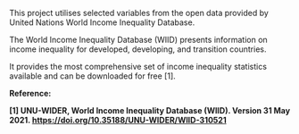 This project utilises selected variables from the open data provided by United Nations World Income Inequality Database.
 
 The World Income Inequality Database (WIID) presents information on income inequality for developed, developing, and transition countries. 
 
 
 It provides the most comprehensive set of income inequality statistics available and can be downloaded for free [1].


**Reference:**

**[1] UNU-WIDER, World Income Inequality Database (WIID). Version 31 May 2021. https://doi.org/10.35188/UNU-WIDER/WIID-310521**
